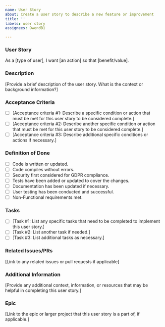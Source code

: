 ```yaml
---
name: User Story
about: Create a user story to describe a new feature or improvement
title: ''
labels: user story
assignees: OwendB1

---
```


### User Story

As a [type of user], I want [an action] so that [benefit/value].

### Description

[Provide a brief description of the user story. What is the context or background information?]

### Acceptance Criteria

- [ ] [Acceptance criteria #1: Describe a specific condition or action that must be met for this user story to be considered complete.]
- [ ] [Acceptance criteria #2: Describe another specific condition or action that must be met for this user story to be considered complete.]
- [ ] [Acceptance criteria #3: Describe additional specific conditions or actions if necessary.]

### Definition of Done

- [ ] Code is written or updated.
- [ ] Code compiles without errors.
- [ ] Security first considered for GDPR compliance.
- [ ] Tests have been added or updated to cover the changes.
- [ ] Documentation has been updated if necessary.
- [ ] User testing has been conducted and successful.
- [ ] Non-Functional requirements met.

### Tasks

- [ ] [Task #1: List any specific tasks that need to be completed to implement this user story.]
- [ ] [Task #2: List another task if needed.]
- [ ] [Task #3: List additional tasks as necessary.]

### Related Issues/PRs

[Link to any related issues or pull requests if applicable]

### Additional Information

[Provide any additional context, information, or resources that may be helpful in completing this user story.]

### Epic

[Link to the epic or larger project that this user story is a part of, if applicable.]
